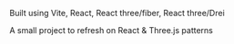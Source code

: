Built using Vite, React, React three/fiber, React three/Drei

A small project to refresh on React & Three.js patterns
